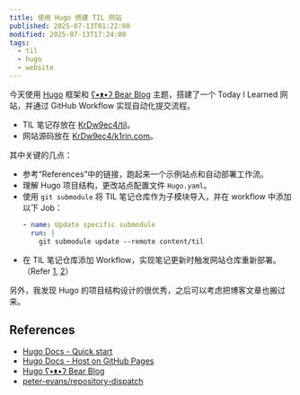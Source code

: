 ```yaml
---
title: 使用 Hugo 搭建 TIL 网站
published: 2025-07-13T01:22:00
modified: 2025-07-13T17:24:00
tags:
  - til
  - hugo
  - website
---
```


今天使用 [Hugo](https://gohugo.io/) 框架和 [ʕ•ᴥ•ʔ Bear Blog](https://github.com/janraasch/hugo-bearblog/) 主题，搭建了一个 Today I Learned 网站，并通过 GitHub Workflow 实现自动化提交流程。

- TIL 笔记存放在 [KrDw9ec4/til](https://github.com/KrDw9ec4/til)。
- 网站源码放在 [KrDw9ec4/k1rin.com](https://github.com/KrDw9ec4/k1rin.com)。

其中关键的几点：

- 参考“References”中的链接，跑起来一个示例站点和自动部署工作流。
- 理解 Hugo 项目结构，更改站点配置文件 `Hugo.yaml`。
- 使用 `git submodule` 将 TIL 笔记仓库作为子模块导入，并在 workflow 中添加以下 Job：
  ```yaml
  - name: Update specific submodule
    run: |
      git submodule update --remote content/til
  ```
- 在 TIL 笔记仓库添加 Workflow，实现笔记更新时触发网站仓库重新部署。（Refer [1](https://github.com/peter-evans/repository-dispatch), [2](https://github.com/KrDw9ec4/k1rin.com/commit/f7c8b131e247e96d7ae67786946f975422178e5b)）

另外，我发现 Hugo 的项目结构设计的很优秀，之后可以考虑把博客文章也搬过来。

## References

- [Hugo Docs - Quick start](https://gohugo.io/getting-started/quick-start/)
- [Hugo Docs - Host on GitHub Pages](https://gohugo.io/host-and-deploy/host-on-github-pages/)
- [Hugo ʕ•ᴥ•ʔ Bear Blog](https://github.com/janraasch/hugo-bearblog/)
- [peter-evans/repository-dispatch](https://github.com/peter-evans/repository-dispatch)

